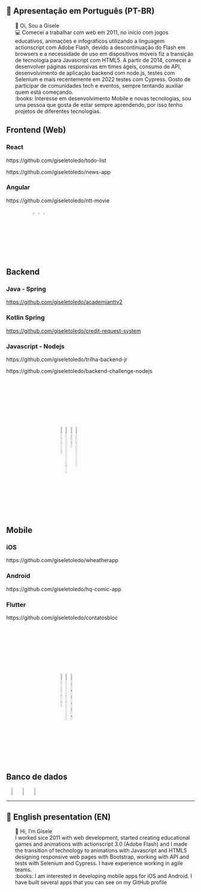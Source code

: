 ## :memo: Apresentação em Português (PT-BR)
<ul style="list-style-type:none">
  <li>👋 Oi, Sou a Gisele</li>
  <li> 💻 Comecei a trabalhar com web em 2011, no início com jogos educativos, animações e infográficos utilizando a linguagem actionscript com Adobe Flash, devido a descontinuação do Flash em browsers e a necessidade de uso em dispositivos móveis fiz a transição de tecnologia para Javascript com HTML5. 
    A partir de 2014, comecei a desenvolver páginas responsivas em times ágeis, consumo de API, desenvolvimento de aplicação backend com node.js, testes com Selenium e mais recentemente em 2022 testes com Cypress.
    Gosto de participar de comunidades tech e eventos, sempre tentando auxiliar quem está começando.
  </li>
  <li>:books: Interesse em desenvolvimento Mobile e novas tecnologias, sou uma pessoa que gosta de estar sempre aprendendo, por isso tenho projetos de diferentes tecnologias.</li>
</ul>

## Frontend (Web)

### React

<p>https://github.com/giseletoledo/todo-list</p>
<p>https://github.com/giseletoledo/news-app</p>

### Angular 

<p>https://github.com/giseletoledo/ntt-movie</p>

<div style="display: flex; row-gap: 100px;">
  <div align="center">
  <img loading="lazy" src="https://cdn.jsdelivr.net/gh/devicons/devicon@latest/icons/javascript/javascript-original.svg" alt="JS" width="6%" />
  <img loading="lazy" src="https://cdn.jsdelivr.net/gh/devicons/devicon@latest/icons/react/react-original.svg" alt="React" width="6%" />
  <img loading="lazy" src="https://cdn.jsdelivr.net/gh/devicons/devicon@latest/icons/angular/angular-original.svg" alt="Angular" width="6%" />
  </div>
</div>

## Backend

### Java - Spring 
https://github.com/giseletoledo/academianttv2

### Kotlin Spring
https://github.com/giseletoledo/credit-request-system

### Javascript - Nodejs
<p>https://github.com/giseletoledo/trilha-backend-jr</p>
<p>https://github.com/giseletoledo/backend-challenge-nodejs</p>

<div style="display: flex; margin:140px" align="center">
  <img loading="lazy" src="https://cdn.jsdelivr.net/gh/devicons/devicon@latest/icons/java/java-original-wordmark.svg" alt="Java" width="6%" />
  <img src="https://cdn.jsdelivr.net/gh/devicons/devicon@latest/icons/nodejs/nodejs-original.svg" alt="Node.js" width="6%" />        
  <img loading="lazy" src="https://cdn.jsdelivr.net/gh/devicons/devicon@latest/icons/npm/npm-original-wordmark.svg" alt="NPM" width="6%" />
  <img src="https://cdn.jsdelivr.net/gh/devicons/devicon@latest/icons/kotlin/kotlin-original.svg" alt="Kotlin" width="6%" />       
</div>

## Mobile
### iOS
<p>https://github.com/giseletoledo/wheatherapp</p>  

### Android
<p>https://github.com/giseletoledo/hq-comic-app</p>

### Flutter
<p>https://github.com/giseletoledo/contatosbloc</p>
  

<div style="display: flex;margin:140px" align="center">
  <img src="https://cdn.jsdelivr.net/gh/devicons/devicon@latest/icons/swift/swift-original.svg"  alt="Swift" width="6%" />
  <img src="https://cdn.jsdelivr.net/gh/devicons/devicon@latest/icons/flutter/flutter-original.svg"  alt="Flutter" width="6%"/>
  <img src="https://cdn.jsdelivr.net/gh/devicons/devicon@latest/icons/android/android-original.svg"  alt="Android" width="6%"/>  
</div> 

## Banco de dados
<div style="display: flex;" align="center">
<img src="https://cdn.jsdelivr.net/gh/devicons/devicon@latest/icons/mysql/mysql-original-wordmark.svg" width="6%" />
<img src="https://cdn.jsdelivr.net/gh/devicons/devicon@latest/icons/mongodb/mongodb-original.svg" width="6%" />
<img src="https://cdn.jsdelivr.net/gh/devicons/devicon@latest/icons/firebase/firebase-original.svg" width="6%" />       
</div>

-----------------------------------------------------------------------
## :memo: English presentation (EN)
<ul style="list-style-type:none">
  <li>👋 Hi, I’m Gisele</li>
  <li> I worked sice 2011 with web development, started creating educational games and animations with actionscript 3.0 (Adobe Flash) and I made the transition of technology to animations with Javascript and HTML5 designing responsive web pages with Bootstrap, working with API and tests with Selenium and Cypress. I have experience working in agile teams.
  <li>:books: I am interested in developing mobile apps for iOS and Android. I have built several apps that you can see on my GitHub profile</li>
</ul>

<!---
giseletoledo/giseletoledo is a ✨ special ✨ repository because its `README.md` (this file) appears on your GitHub profile.
You can click the Preview link to take a look at your changes.
--->
